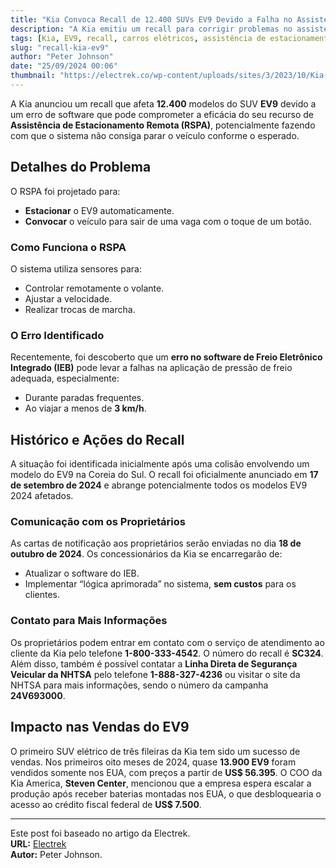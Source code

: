 ```yaml
---
title: "Kia Convoca Recall de 12.400 SUVs EV9 Devido a Falha no Assistente de Estacionamento Remoto"
description: "A Kia emitiu um recall para corrigir problemas no assistente de estacionamento remoto em 12.400 modelos EV9."
tags: [Kia, EV9, recall, carros elétricos, assistência de estacionamento]
slug: "recall-kia-ev9"
author: "Peter Johnson"
date: "25/09/2024 00:06"
thumbnail: "https://electrek.co/wp-content/uploads/sites/3/2023/10/Kia-EV9-reservations.jpeg?quality=82&strip=all&w=1400"
---
```


A Kia anunciou um recall que afeta **12.400** modelos do SUV **EV9** devido a um erro de software que pode comprometer a eficácia do seu recurso de **Assistência de Estacionamento Remota (RSPA)**, potencialmente fazendo com que o sistema não consiga parar o veículo conforme o esperado.

## Detalhes do Problema

O RSPA foi projetado para:

- **Estacionar** o EV9 automaticamente.
- **Convocar** o veículo para sair de uma vaga com o toque de um botão.

### Como Funciona o RSPA

O sistema utiliza sensores para:

- Controlar remotamente o volante.
- Ajustar a velocidade.
- Realizar trocas de marcha.

### O Erro Identificado

Recentemente, foi descoberto que um **erro no software de Freio Eletrônico Integrado (IEB)** pode levar a falhas na aplicação de pressão de freio adequada, especialmente:

- Durante paradas frequentes.
- Ao viajar a menos de **3 km/h**.

## Histórico e Ações do Recall

A situação foi identificada inicialmente após uma colisão envolvendo um modelo do EV9 na Coreia do Sul. O recall foi oficialmente anunciado em **17 de setembro de 2024** e abrange potencialmente todos os modelos EV9 2024 afetados.

### Comunicação com os Proprietários

As cartas de notificação aos proprietários serão enviadas no dia **18 de outubro de 2024**. Os concessionários da Kia se encarregarão de:

- Atualizar o software do IEB.
- Implementar “lógica aprimorada” no sistema, **sem custos** para os clientes.

### Contato para Mais Informações

Os proprietários podem entrar em contato com o serviço de atendimento ao cliente da Kia pelo telefone **1-800-333-4542**. O número do recall é **SC324**. Além disso, também é possível contatar a **Linha Direta de Segurança Veicular da NHTSA** pelo telefone **1-888-327-4236** ou visitar o site da NHTSA para mais informações, sendo o número da campanha **24V693000**.

## Impacto nas Vendas do EV9

O primeiro SUV elétrico de três fileiras da Kia tem sido um sucesso de vendas. Nos primeiros oito meses de 2024, quase **13.900 EV9** foram vendidos somente nos EUA, com preços a partir de **US$ 56.395**. O COO da Kia America, **Steven Center**, mencionou que a empresa espera escalar a produção após receber baterias montadas nos EUA, o que desbloquearia o acesso ao crédito fiscal federal de **US$ 7.500**.

---

Este post foi baseado no artigo da Electrek.  
**URL:** [Electrek](https://electrek.co/2024/09/24/kia-recall-12400-ev9-suvs-faulty-remote-parking-assist/)  
**Autor:** Peter Johnson.